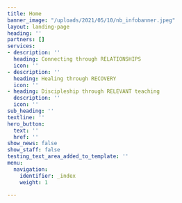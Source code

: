 ```yaml
---
title: Home
banner_image: "/uploads/2021/05/10/nb_infobanner.jpeg"
layout: landing-page
heading: ''
partners: []
services:
- description: ''
  heading: Connecting through RELATIONSHIPS
  icon: ''
- description: ''
  heading: Healing through RECOVERY
  icon: ''
- heading: Discipleship through RELEVANT teaching
  description: ''
  icon: ''
sub_heading: ''
textline: ''
hero_button:
  text: ''
  href: ''
show_news: false
show_staff: false
testing_text_area_added_to_template: ''
menu:
  navigation:
    identifier: _index
    weight: 1

---
```

